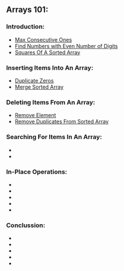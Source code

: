 ## Arrays 101:

### Introduction:

- [Max Consecutive Ones](../Solutions/p485.cpp)
- [Find Numbers with Even Number of Digits](../Solutions/p1295.cpp)
- [Squares Of A Sorted Array](../Solutions/p977.cpp)

### Inserting Items Into An Array:

- [Duplicate Zeros](../Solutions/p1089.cpp)
- [Merge Sorted Array](../Solutions/p88.cpp)

### Deleting Items From An Array:

- [Remove Element](../Solutions/p27.cpp)
- [Remove Duplicates From Sorted Array](../Solutions/p26.cpp)

### Searching For Items In An Array:

- []()
- []()

### In-Place Operations:

- []()
- []()
- []()
- []()
- []()

### Conclussion:

- []()
- []()
- []()
- []()
- []()

